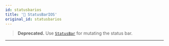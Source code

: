 ```yaml
---
id: statusbarios
title: '🚧 StatusBarIOS'
original_id: statusbarios
---
```


> **Deprecated.** Use [`StatusBar`](statusbar.md) for mutating the status bar.

---
